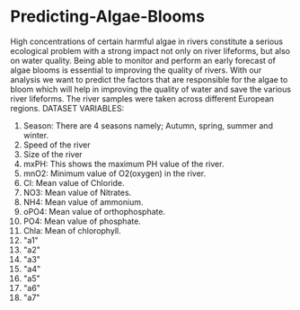 # Predicting-Algae-Blooms
High concentrations of certain harmful algae in rivers constitute a serious ecological problem with a strong impact not only on river lifeforms, but also on water quality. Being able to monitor and perform an early forecast of algae blooms is essential to improving the quality of rivers.
With our analysis we want to predict the factors that are responsible for the algae to bloom which will help in improving the quality of water and save the various river lifeforms.
The river samples were taken across different European regions.
DATASET VARIABLES:
1)	Season: There are 4 seasons namely; Autumn, spring, summer and winter.
2)	Speed of the river
3)	Size of the river
4)	mxPH: This shows the maximum PH value of the river.
5)	mnO2: Minimum value of O2(oxygen) in the river.
6)	Cl: Mean value of Chloride.
7)	NO3: Mean value of Nitrates.
8)	NH4: Mean value of ammonium.
9)	oPO4: Mean value of orthophosphate.
10)	PO4: Mean value of phosphate.
11)	Chla: Mean of chlorophyll.
12)	"a1"
13)	"a2"
14)	"a3"
15)	"a4"
16)	"a5"
17)	"a6"
18)	"a7"
